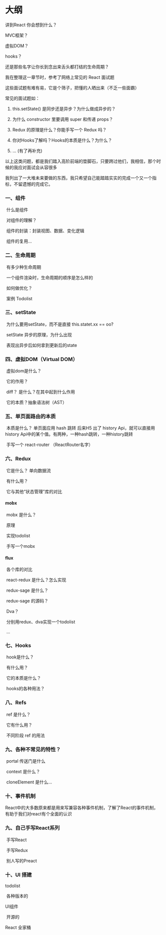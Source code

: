 # 大纲

讲到React 你会想到什么？

MVC框架？

虚拟DOM？

hooks？

还是那些名字让你长到念出来舌头都打结的生命周期？

我在整理这一章节时，参考了网络上常见的 React 面试题

这些面试题有难有易，它是个筛子，把懂的人晒出来（不乏一些面霸）

常见的面试题如：

1. this.setState() 是同步还是异步？为什么做成异步的？

2. 为什么 constructor 里要调用 super 和传递 props？
3. Redux 的原理是什么？你能手写一个 Redux 吗？
4. 你对Hooks了解吗？Hooks的本质是什么？为什么？
5. ... (有了再补充)

以上这类问题，都是我们踏入高阶前端的垫脚石，只要跨过他们，我相信，那个时候的我应对面试会从容很多

我列出了一大堆未来要做的东西，我只希望自己能踏踏实实的完成一个又一个指标，不留遗憾的完成它。

### 一、组件

​	什么是组件

​	对组件的理解？

​	组件的封装：封装视图、数据、变化逻辑

​	组件的复用...

### 二、生命周期

​	有多少种生命周期

​	一个组件渲染时，生命周期的顺序是怎么样的

​	如何做优化？

​	案例 Todolist

### 三、setState

​	为什么要用setState，而不是直接 this.statet.xx == oo?

​	setState 异步的原理，为什么出现

​	表现出异步后如何拿到更新后的state

### 四、虚拟DOM（Virtual DOM）

​	虚拟dom是什么？

​	它的作用？

​	diff？ 是什么？在其中起到什么作用

​	它的本质？抽象语法树（AST）

### 五、单页面路由的本质

​	本质是什么？ 单页面应用 hash 跳转 后来H5 出了 history Api，就可以直接用 history Api中的某个值。有两种，一种hash跳转，一种history跳转

​	手写一个 react-router （ReactRouter名字）

### 六、Redux

​	它是什么？	单向数据流

​	有什么用？

​	它与其他“状态管理”库的对比

#### 		mobx 

​				mobx 是什么？

​				原理

​				实现todolist

​				手写一个mobx

#### 		flux 

​		各个库的对比

​	react-redux 是什么？怎么实现

​	redux-sage 是什么？

​	redux-sage 的源码？

​	Dva？

​	分别用redux、dva实现一个todolist

​	...

### 七、Hooks

​	hook是什么？

​	有什么用？

​	它的本质是什么？

​	hooks的各种用法？

### 八、Refs

​	ref 是什么？

​	它有什么用？

​	不同阶段 ref 的用法

### 九、各种不常见的特性？

​	portal 传送门是什么

​	context 是什么？

​	cloneElement 是什么...



### 十、事件机制

​	React中的大多数原来都是用来写兼容各种事件机制，了解了React的事件机制，有助于我们对react有个全面的认识



### 九、自己手写React系列	

​	手写React

​	手写Redux

​	别人写的Preact		



### 十、UI 搭建

todolist

​	各种版本的

UI组件

​	开源的

React 全家桶

